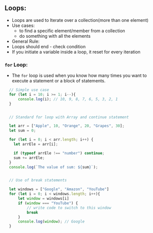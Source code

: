 ## Loops:
- Loops are used to Iterate over a collection(more than one element)
- Use cases:
  - to find a specific element/member from a collection
  - do something with all the elements
- General Rule: 
- Loops should end - check condition
- If you initiate a variable inside a loop, it reset for every iteration


### `for` Loop:
- The `for` loop is used when you know how many times you want to execute a statement or a block of statements.

```js
  // Simple use case
  for (let i = 10; i >= 1; i--){
      console.log(i); // 10, 9, 8, 7, 6, 5, 3, 2, 1
  }


  // Standard for loop with Array and continue statement

  let arr = ["Apple", 10, "Orange", 20, "Grapes", 30];
  let sum = 0;

  for (let i = 0; i < arr.length; i++) {
    let arrEle = arr[i];

    if (typeof arrEle !== "number") continue;
    sum += arrEle;
  }
  console.log(`The value of sum: ${sum}`);


  // Use of break statements

  let windows = ["Google", "Amazon", "YouTube"]
  for (let i = 0; i < windows.length; i++){
      let window = windows[i]
      if (window === "YouTube") {
          // write code to switch to this window
          break
      }
      console.log(window); // Google
  }
```


